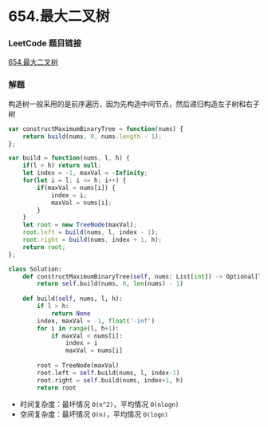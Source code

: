 # 654.最大二叉树

### LeetCode 题目链接

[654.最大二叉树](https://leetcode.cn/problems/maximum-binary-tree/)

### 解题

构造树一般采用的是前序遍历，因为先构造中间节点，然后递归构造左子树和右子树

```js
var constructMaximumBinaryTree = function(nums) {
    return build(nums, 0, nums.length - 1);
};

var build = function(nums, l, h) {
    if(l > h) return null;
    let index = -1, maxVal = -Infinity;
    for(let i = l; i <= h; i++) {
        if(maxVal < nums[i]) {
            index = i;
            maxVal = nums[i];
        }
    }
    let root = new TreeNode(maxVal);
    root.left = build(nums, l, index - 1);
    root.right = build(nums, index + 1, h);
    return root;
};
```
```python
class Solution:
    def constructMaximumBinaryTree(self, nums: List[int]) -> Optional[TreeNode]:
        return self.build(nums, 0, len(nums) - 1)
    
    def build(self, nums, l, h):
        if l > h:
            return None
        index, maxVal = -1, float('-inf')
        for i in range(l, h+1):
            if maxVal < nums[i]:
                index = i
                maxVal = nums[i]
            
        root = TreeNode(maxVal)
        root.left = self.build(nums, l, index-1)
        root.right = self.build(nums, index+1, h)
        return root
```
- 时间复杂度：最坏情况 `O(n^2)`，平均情况 `O(nlogn)`
- 空间复杂度：最坏情况 `O(n)`，平均情况 `O(logn)`